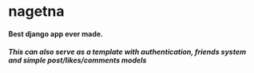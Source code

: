 # nagetna
#### Best django app ever made.
##### This can also serve as a template with authentication, friends system and simple post/likes/comments models
